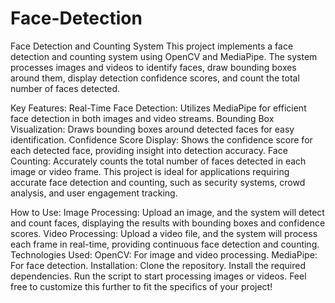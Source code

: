 # Face-Detection
Face Detection and Counting System
This project implements a face detection and counting system using OpenCV and MediaPipe. The system processes images and videos to identify faces, draw bounding boxes around them, display detection confidence scores, and count the total number of faces detected.

Key Features:
Real-Time Face Detection: Utilizes MediaPipe for efficient face detection in both images and video streams.
Bounding Box Visualization: Draws bounding boxes around detected faces for easy identification.
Confidence Score Display: Shows the confidence score for each detected face, providing insight into detection accuracy.
Face Counting: Accurately counts the total number of faces detected in each image or video frame.
This project is ideal for applications requiring accurate face detection and counting, such as security systems, crowd analysis, and user engagement tracking.

How to Use:
Image Processing: Upload an image, and the system will detect and count faces, displaying the results with bounding boxes and confidence scores.
Video Processing: Upload a video file, and the system will process each frame in real-time, providing continuous face detection and counting.
Technologies Used:
OpenCV: For image and video processing.
MediaPipe: For face detection.
Installation:
Clone the repository.
Install the required dependencies.
Run the script to start processing images or videos.
Feel free to customize this further to fit the specifics of your project!
